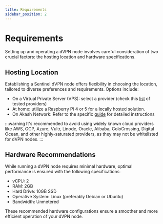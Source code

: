 ```yaml
---
title: Requirements
sidebar_position: 2
---
```


# Requirements

Setting up and operating a dVPN node involves careful consideration of two crucial factors: the hosting location and hardware specifications.

## Hosting Location

Establishing a Sentinel dVPN node offers flexibility in choosing the location, tailored to diverse preferences and requirements. Options include:
- On a Virtual Private Server (VPS): select a provider (check this [list](https://cryptpad.fr/sheet/#/2/sheet/edit/5Exc+RslM-bhp301wGl6i0Ui/) of tested providers)
- At home: utilize a Raspberry Pi 4 or 5 for a locally hosted solution.
- On Akash Network: Refer to the specific [guide](/node-setup/akash) for detailed instructions

:::warning
It's recommended to avoid using widely known cloud providers like AWS, GCP, Azure, Vultr, Linode, Oracle, Alibaba, ColoCrossing, Digital Ocean, and other highly-saturated providers, as they may not be whitelisted for dVPN nodes.
:::

## Hardware Recommendations

While running a dVPN node requires minimal hardware, optimal performance is ensured with the following specifications:
- vCPU: 2
- RAM: 2GB
- Hard Drive: 10GB SSD
- Operative System: Linux (preferably Debian or Ubuntu)
- Bandwidth: Unmetered

These recommended hardware configurations ensure a smoother and more efficient operation of your dVPN node.